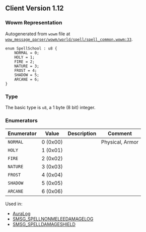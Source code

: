 ## Client Version 1.12

### Wowm Representation

Autogenerated from `wowm` file at [`wow_message_parser/wowm/world/spell/spell_common.wowm:33`](https://github.com/gtker/wow_messages/tree/main/wow_message_parser/wowm/world/spell/spell_common.wowm#L33).

```rust,ignore
enum SpellSchool : u8 {
    NORMAL = 0;
    HOLY = 1;
    FIRE = 2;
    NATURE = 3;
    FROST = 4;
    SHADOW = 5;
    ARCANE = 6;
}
```
### Type
The basic type is `u8`, a 1 byte (8 bit) integer.
### Enumerators
| Enumerator | Value  | Description | Comment |
| --------- | -------- | ----------- | ------- |
| `NORMAL` | 0 (0x00) |  | Physical, Armor |
| `HOLY` | 1 (0x01) |  |  |
| `FIRE` | 2 (0x02) |  |  |
| `NATURE` | 3 (0x03) |  |  |
| `FROST` | 4 (0x04) |  |  |
| `SHADOW` | 5 (0x05) |  |  |
| `ARCANE` | 6 (0x06) |  |  |

Used in:
* [AuraLog](auralog.md)
* [SMSG_SPELLNONMELEEDAMAGELOG](smsg_spellnonmeleedamagelog.md)
* [SMSG_SPELLDAMAGESHIELD](smsg_spelldamageshield.md)
